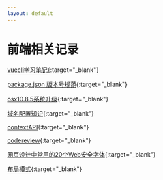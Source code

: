 ```yaml
---
layout: default
---
```



# [](#前端相关记录)前端相关记录
[vuecli学习笔记](/docsrc/docs/jobs/vuecli3/index.md){:target="_blank"}

[package.json 版本号规范](/docsrc/docs/jobs/packageversionlimit/index.md){:target="_blank"}

[osx10.8.5系统升级](/docsrc/docs/jobs/osx2sierra/index.md){:target="_blank"}

[域名配置知识](/docsrc/docs/jobs/domain/index.md){:target="_blank"}

[contextAPI](/docsrc/docs/javascript/20180417.md){:target="_blank"}

[codereview](/docsrc/docs/jobs/codereview/index.md){:target="_blank"}

[网页设计中常用的20个Web安全字体](/docsrc/docs/css/20180312){:target="_blank"}

[布局模式](/docsrc/docs/css/20180411){:target="_blank"}

